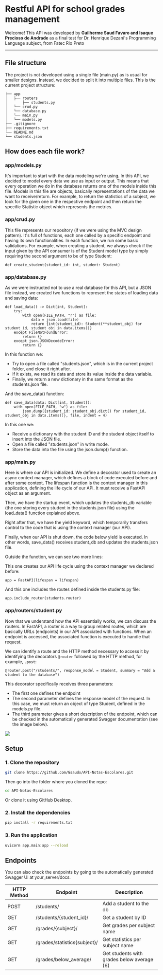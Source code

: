 # Restful API for school grades management
Welcome! This API was developed by <b>Guilherme Saud Favaro and Isaque Precioso de Andrade</b> as a final test for Dr. Henrique Dezani's Programming Language subject, from Fatec Rio Preto

<hr>

## File structure
The project is not developed using a single file (main.py) as is usual for smaller designs. Instead, we decided to split it into multiple files. This is the current project structure:
```
├── app
│   ├── routers
│       ├── students.py
│   └── crud.py
│   └── database.py
│   └── main.py
│   └── models.py
├── .gitignore
├── requirements.txt 
└── README.md
└── students.json
```
## How does each file work?
### app/models.py
It's important to start with the data modeling we're using. In this API, we decided to model every data we use as input or output. This means that every operation we do in the database returns one of the models inside this file. Models in this file are objects, basically representations of the data we want to receive/return. For example, to return the statistics of a subject, we look for the given one in the respective endpoint and then return the specific Statistic object which represents the metrics.

### app/crud.py
This file represents our repository (if we were using the MVC design pattern). It's full of functions, each one called by a specific endpoint and having its own functionalities. In each function, we run some basic validations. For example, when creating a student, we always check if the input given by the API consumer is of the Student model type by simply requiring the second argument to be of type Student:
```
def create_student(student_id: int, student: Student)
```

### app/database.py
As we were instructed not to use a real database for this API, but a JSON file instead, we created two functions to represent the states of loading data and saving data:
```
def load_data() -> Dict[int, Student]:
    try:
        with open(FILE_PATH, "r") as file:
            data = json.load(file)
            return {int(student_id): Student(**student_obj) for student_id, student_obj in data.items()}
    except FileNotFoundError:
        return {}
    except json.JSONDecodeError:
        return {}
```
In this function we:
<ul>
    <li> Try to open a file called "students.json", which is in the current project folder, and close it right after. </li>
    <li> If it exists, we read its data and store its value inside the data variable. </li>
    <li> Finally, we return a new dictionary in the same format as the students.json file. </li>
</ul>

And the save_data() function:
```
def save_data(data: Dict[int, Student]):
    with open(FILE_PATH, "w") as file:
        json.dump({student_id: student_obj.dict() for student_id, student_obj in data.items()}, file, indent = 4)
```
In this one we: 
<ul>
  <li> Receive a dictionary with the student ID and the student object itself to insert into the JSON file. </li>
  <li> Open a file called "students.json" in write mode. </li>
  <li> Store the data into the file using the json.dump() function. </li>
</ul>

### app/main.py
Here is where our API is initialized. We define a decorator used to create an async context manager, which defines a block of code executed before and after some context. The lifespan function is the context manager in this application, defining the life cycle of our API. It must receive a FastAPI object as an argument.

Then, we have the startup event, which updates the students_db variable (the one storing every student in the students.json file) using the load_data() function explained above.

Right after that, we have the yield keyword, which temporarily transfers control to the code that is using the context manager (our API).

Finally, when our API is shut down, the code below yield is executed. In other words, save_data() receives student_db and updates the students.json file.

Outside the function, we can see two more lines:

This one creates our API life cycle using the context manager we declared before:
```
app = FastAPI(lifespan = lifespan)
```

And this one includes the routes defined inside the students.py file:
```
app.include_router(students.router)
```

### app/routers/student.py
Now that we understand how the API essentially works, we can discuss the routers. In FastAPI, a router is a way to group related routes, which are basically URLs (endpoints) in our API associated with functions. When an endpoint is accessed, the associated function is executed to handle that request.

We can identify a route and the HTTP method necessary to access it by identifying the decorators `@router` followed by the HTTP method, for example, `.post`:
```
@router.post("/students/", response_model = Student, summary = "Add a student to the database")
```
This decorator specifically receives three parameters:
<ul>
    <li> The first one defines the endpoint </li>
    <li> The second parameter defines the response model of the request. In this case, we must return an object of type Student, defined in the models.py file. </li>
    <li> The third parameter gives a short description of the endpoint, which can be checked in the automatically generated Swagger documentation (see the image below). </li>
</ul>
<img src="https://github.com/Gsaudx/School-Grades-Api/assets/62403672/87b6d824-e52c-4413-966e-9dca0e5259fa">

## Setup
### 1. Clone the repository
```bash
git clone https://github.com/Gsaudx/API-Notas-Escolares.git
```
Then go into the folder where you cloned the repo:
```bash
cd API-Notas-Escolares
```

Or clone it using GitHub Desktop.

### 2. Install the dependencies
```bash
pip install -r requirements.txt
```

### 3. Run the application
```bash
uvicorn app.main:app --reload
```

## Endpoints
You can also check the endpoints by going to the automatically generated Swagger UI at your_server/docs.

|  HTTP Method  |            Endpoint           |                 Description                |  
| ------------- | ----------------------------- | ------------------------------------------ |
|     POST      |           /students/          |           Add a student to the db          |
|     GET       |    /students/{student_id}/    |             Get a student by ID            |
|     GET       |      /grades/{subject}/       |        Get grades per subject name         |
|     GET       |  /grades/statistics{subject}/ |       Get statistics per subject name      |
|     GET       |      /grades/below_average/   | Get students with grades below average (6) |
